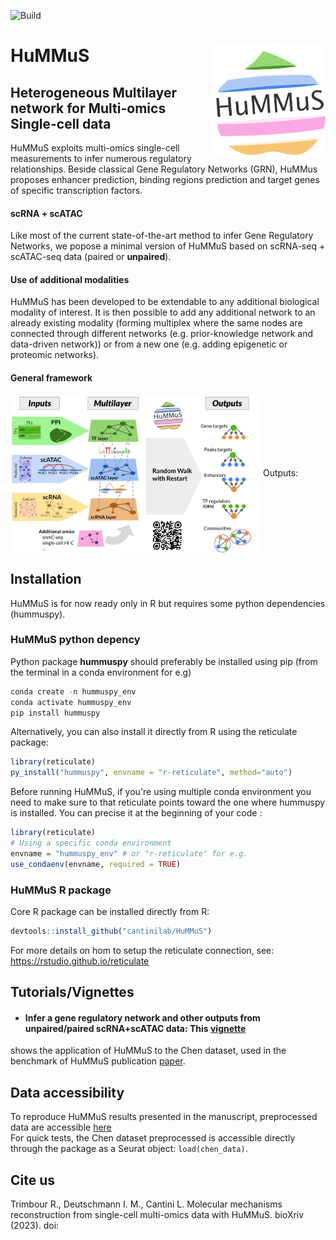 ![Build](https://github.com/cantinilab/HuMMuS/____/badge.svg?branch=main)

# HuMMuS <img src="Figures/hummus_logo.png" align="right" width="180"/>
## Heterogeneous Multilayer network for Multi-omics Single-cell data 

HuMMuS exploits multi-omics single-cell measurements to infer numerous regulatory relationships.
Beside classical Gene Regulatory Networks (GRN), HuMMus proposes enhancer prediction, binding regions prediction and target genes of specific transcription factors.

#### **scRNA + scATAC** 
Like most of the current state-of-the-art method to infer Gene Regulatory Networks, we popose a minimal version of HuMMuS based on scRNA-seq + scATAC-seq data (paired or **unpaired**).

#### **Use of additional modalities**
HuMMuS has been developed to be extendable to any additional biological modality of interest.
It is then possible to add any additional network to an already existing modality (forming multiplex where the same nodes are connected through different networks (e.g. prior-knowledge network and data-driven network)) or from a new one (e.g. adding epigenetic or proteomic networks).

#### General framework
<img src="Figures/Fig_0001.jpg" align="center" width="400"/>
Outputs:

## Installation

HuMMuS is for now ready only in R but requires some python dependencies (hummuspy).

### HuMMuS python depency
Python package **hummuspy** should preferably be installed using pip (from the terminal in a conda environment for e.g)

```r
conda create -n hummuspy_env
conda activate hummuspy_env
pip install hummuspy
```

Alternatively, you can also install it directly from R using the reticulate package:
```r
library(reticulate)
py_install("hummuspy", envname = "r-reticulate", method="auto")
```

Before running HuMMuS, if you're using multiple conda environment you need to make sure to that reticulate points toward the one where hummuspy is installed. You can precise it at the beginning of your code :

```r
library(reticulate)
# Using a specific conda environment
envname = "hummuspy_env" # or "r-reticulate" for e.g.
use_condaenv(envname, required = TRUE)
```

### HuMMuS R package
Core R package can be installed directly from R:
```r
devtools::install_github("cantinilab/HuMMuS") 
```

For more details on hom to setup the reticulate connection,
see: https://rstudio.github.io/reticulate

## Tutorials/Vignettes

* #### **Infer a gene regulatory network and other outputs from unpaired/paired scRNA+scATAC data**: This [vignette](https://github.com/cantinilab/HuMMuS/blob/main/examples/chen_grn.md) 
shows the application of HuMMuS to the Chen dataset, used in the benchmark of HuMMuS publication [paper](__preprint_links__).

## Data accessibility

To reproduce HuMMuS results presented in the manuscript, preprocessed data are accessible [here](https://figshare.com/account/home#/projects/168899)
<br> For quick tests, the Chen dataset preprocessed is accessible directly through the package as a Seurat object: `load(chen_data)`.

## Cite us
Trimbour R., Deutschmann I. M., Cantini L. Molecular mechanisms reconstruction from single-cell multi-omics data with HuMMuS. bioXriv (2023). doi: 







